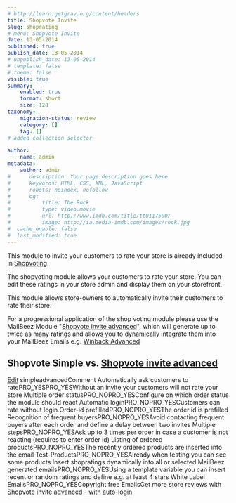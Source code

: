 ```yaml
---
# http://learn.getgrav.org/content/headers
title: Shopvote Invite
slug: shoprating
# menu: Shopvote Invite
date: 13-05-2014
published: true
publish_date: 13-05-2014
# unpublish_date: 13-05-2014
# template: false
# theme: false
visible: true
summary:
    enabled: true
    format: short
    size: 128
taxonomy:
    migration-status: review
    category: []
    tag: []
# added collection selector

author:
    name: admin
metadata:
    author: admin
#      description: Your page description goes here
#      keywords: HTML, CSS, XML, JavaScript
#      robots: noindex, nofollow
#      og:
#          title: The Rock
#          type: video.movie
#          url: http://www.imdb.com/title/tt0117500/
#          image: http://ia.media-imdb.com/images/rock.jpg
#  cache_enable: false
#  last_modified: true
---
```


This module to invite your customers to rate your store is already included in [Shopvoting](http://www.mailbeez.com/documentation/configbeez/config_shopvoting/)

The shopvoting module allows your customers to rate your store. You can edit these ratings in your store admin and display them on your storefront.

This module allows store-owners to automatically invite their customers to rate their store.

For a progressional application of the shop voting module please use the MailBeez Module "[Shopvote invite advanced](http://www.mailbeez.com/documentation/mailbeez/shoprating_advanced/ "shop voting advanced")", which will generate up to twice as many ratings and allows you to dynamically integrate them into your MailBeez Emails e.g. [Winback Advanced](http://www.mailbeez.com/documentation/mailbeez/winback_advanced/)

## Shopvote Simple vs. [Shopvote invite advanced](http://www.mailbeez.com/documentation/mailbeez/shoprating_advanced/ "shop voting advanced")

  [Edit](http://localhost/wordpress_mailbeez_EOL/wp-admin/tools.php?page=wp-table-reloaded&action=edit&table_id=13 "Edit") simpleadvancedComment Automatically ask customers to ratePRO\_YESPRO\_YESWithout an invite your customers will not rate your store Multiple order statusPRO\_NOPRO\_YESConfigure on which order status the module should react Automatic loginPRO\_NOPRO\_YESCustomers can rate without login Order-id prefilledPRO\_NOPRO\_YESThe order id is prefilled Recognition of frequent buyersPRO\_NOPRO\_YESAvoid contacting frequent buyers after each order and define a delay between two invites Multiple stepsPRO\_NOPRO\_YESAsk up to 3 times per order in case a customer is not reacting (requires to enter order id) Listing of ordered productsPRO\_NOPRO\_YESThe recently ordered products are inserted into the email Test-ProductsPRO\_NOPRO\_YESAlready when testing you can see some products Insert shopratings dynamically into all or selected MailBeez generated emailsPRO\_NOPRO\_YESUsing a template variable you can insert recent or random ratings and define e.g. at least 4 stars White Label EmailsPRO\_NOPRO\_YESCopyright free EmailsGet more store reviews with [Shopvote invite advanced - with auto-login](http://www.mailbeez.com/documentation/mailbeez/shoprating_advanced/ "shop voting advanced")
